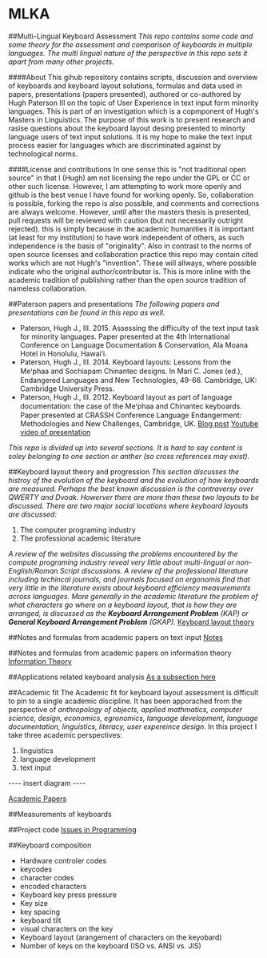 # MLKA
##Multi-Lingual Keyboard Assessment
_This repo contains some code and some theory for the assessment and comparison of keyboards in multiple languages. The multi lingual nature of the perspective in this repo sets it apart from many other projects._

####About
This gihub repository contains scripts, discussion and overview of keyboards and keyboard layout solutions, formulas and data used in papers, presentations (papers presented), authored or co-authored by Hugh Paterson III on the topic of User Experience in text input form minority languages. This is part of an investigation which is a copmponent of Hugh's Masters in Linguistics.
The purpose of this work is to present research and rasise questions about the keyboard layout desing presented to minorty language users of text input solutions. It is my hope to make the text input process easier for languages which are discriminated against by technological norms.

####License and contributions
In one sense this is "not traditional open source" in that I (Hugh) am not licensing the repo under the GPL or CC or other such license. However, I am attempting to work more openly and github is the best venue I have found for working openly. So, collaboration is possible, forking the repo is also possible, and comments and corrections are always welcome. However, until after the masters thesis is presented, pull requests will be reviewed with caution (but not necessarily outright rejected). this is simply because in the academic humanities it is important (at least for my institution) to have work independent of others, as such independence is the basis of "originality".
Also in contrast to the norms of open source licenses and collaboration practice this repo may contain cited works which are not Hugh's "invention". These will allways, where possible indicate who the original author/contributor is. This is more inline with the academic tradition of publishing rather than the open source tradition of nameless collaboration.

##Paterson papers and presentations
_The following papers and presentations can be found in this repo as well._
* Paterson, Hugh J., III. 2015. Assessing the difficulty of the text input task for minority languages. Paper presented at the 4th International Conference on Language Documentation & Conservation, Ala Moana Hotel in Honolulu, Hawai‘i.
* Paterson, Hugh J., III. 2014. Keyboard layouts: Lessons from the Meꞌphaa and Sochiapam Chinantec designs. In Mari C. Jones (ed.), Endangered Languages and New Technologies, 49-66. Cambridge, UK: Cambridge University Press.
* Paterson, Hugh J., III. 2012. Keyboard layout as part of language documentation: the case of the Meꞌphaa and Chinantec keyboards. Paper presented at CRASSH Conference Language Endangerment: Methodologies and New Challenges, Cambridge, UK.
 [Blog post](http://hugh.thejourneyler.org/2012/keyboard-design-for-minority-languages/) [Youtube video of presentation](http://youtu.be/_Z5n77NPZC0)

_This repo is divided up into several sections. It is hard to say content is soley belonging to one section or anther (so cross references may exist)._

##Keyboard layout theory and progression
_This section discusses the histroy of the evolution of the keyboard and the evolution of how keyboards are measured. Perhaps the best known discussion is the contraversy over QWERTY and Dvoak. Howerver there are more than these two layouts to be discussed._
_There are two major social locations where keyboard layouts are discussed:_
  1. The computer programing industry
  2. The professional academic literature

_A review of the websites discussing the problems encountered by the compute programing industry reveal very little about multi-lingual or non-English/Roman Script discussions. A review of the professional literature including techincal journals, and journals focused on ergonomis find that very little in the literature exists about keyboard efficiency measurements across languages. More generally in the academic literature the problem of what characters go where on a keyboard layout, that is how they are arranged, is discussed as the **Keyboard Arrangement Problem** (KAP) or **General Keyboard Arrangement Problem** (GKAP)._
[Keyboard layout theory](/KeyboardLayoutTheory.md)

##Notes and formulas from academic papers on text input
[Notes](/notes.md)

##Notes and formulas from academic papers on information theory
[Information Theory](/InformationTheory.md)

##Applications related keyboard analysis
[As a subsection here](/ReferencesAndLinks.md)

##Academic fit
The Academic fit for keyboard layout assessment is difficult to pin to a single academic discipline. It has been apporached from the perspective of _anthropology of objects, applied mathmatics, computer science, design, economics, egronomics, language development, language documentation, linguistics, literacy, user expereince design_. In this project I take three academic perspectives: 
 1. linguistics
 2. language development
 3. text input

---- insert diagram ----

[Academic Papers](/AcademicPapersToCheckOut.md)

##Measurements of keyboards

##Project code
[Issues in Programming](/PythonHelps.md)

##Keyboard composition
* Hardware controler codes
* keycodes
* character codes
* encoded characters
* Keyboard key press pressure
* Key size
* key spacing
* keyboard tilt
* visual characters on the key
* Keyboard layout (arangement of characters on the keyobard)
* Number of keys on the keyboard (ISO vs. ANSI vs. JIS)
